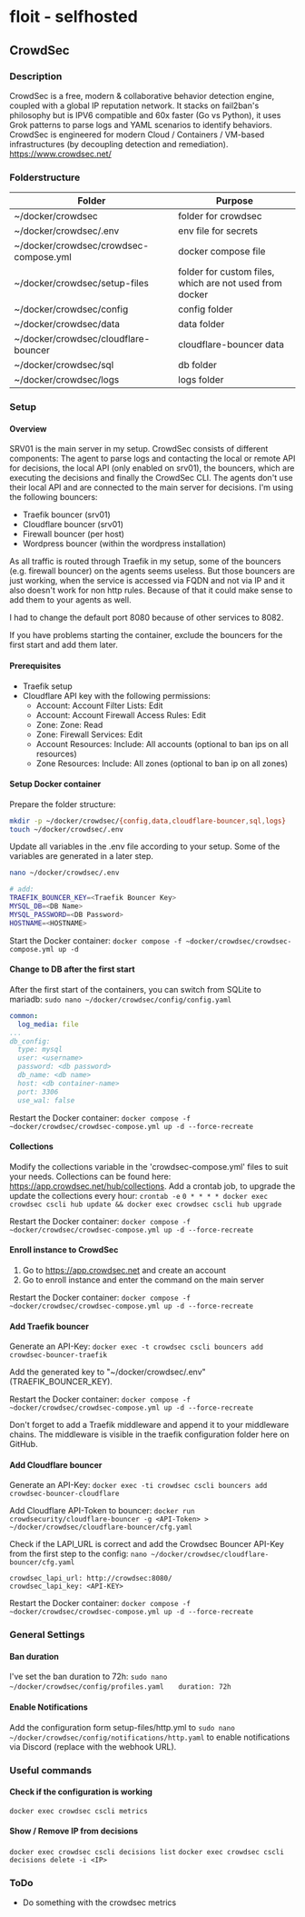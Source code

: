 # floit - selfhosted

## CrowdSec

### Description
CrowdSec is a free, modern & collaborative behavior detection engine, coupled with a global IP reputation network. It stacks on fail2ban's philosophy but is IPV6 compatible and 60x faster (Go vs Python), it uses Grok patterns to parse logs and YAML scenarios to identify behaviors. CrowdSec is engineered for modern Cloud / Containers / VM-based infrastructures (by decoupling detection and remediation).
https://www.crowdsec.net/

### Folderstructure
| Folder | Purpose |
|---|---|
| ~/docker/crowdsec | folder for crowdsec |
| ~/docker/crowdsec/.env | env file for secrets |
| ~/docker/crowdsec/crowdsec-compose.yml | docker compose file |
| ~/docker/crowdsec/setup-files | folder for custom files, which are not used from docker |
| ~/docker/crowdsec/config | config folder |
| ~/docker/crowdsec/data | data folder |
| ~/docker/crowdsec/cloudflare-bouncer | cloudflare-bouncer data |
| ~/docker/crowdsec/sql | db folder |
| ~/docker/crowdsec/logs | logs folder |

### Setup
#### Overview
SRV01 is the main server in my setup. CrowdSec consists of different components: The agent to parse logs and contacting the local or remote API for decisions, the local API (only enabled on srv01), the bouncers, which are executing the decisions and finally the CrowdSec CLI. The agents don't use their local API and are connected to the main server for decisions.
I'm using the following bouncers:
- Traefik bouncer (srv01)
- Cloudflare bouncer (srv01)
- Firewall bouncer (per host)
- Wordpress bouncer (within the wordpress installation)

As all traffic is routed through Traefik in my setup, some of the bouncers (e.g. firewall bouncer) on the agents seems useless. But those bouncers are just working, when the service is accessed via FQDN and not via IP and it also doesn't work for non http rules. Because of that it could make sense to add them to your agents as well.

I had to change the default port 8080 because of other services to 8082.

If you have problems starting the container, exclude the bouncers for the first start and add them later.

#### Prerequisites
- Traefik setup
- Cloudflare API key with the following permissions:
    - Account: Account Filter Lists: Edit
    - Account: Account Firewall Access Rules: Edit
    - Zone: Zone: Read
    - Zone: Firewall Services: Edit
    - Account Resources: Include: All accounts (optional to ban ips on all resources)
    - Zone Resources: Include: All zones (optional to ban ip on all zones)

#### Setup Docker container
Prepare the folder structure:
```sh
mkdir -p ~/docker/crowdsec/{config,data,cloudflare-bouncer,sql,logs}
touch ~/docker/crowdsec/.env
```

Update all variables in the .env file according to your setup. Some of the variables are generated in a later step.
```sh
nano ~/docker/crowdsec/.env

# add:
TRAEFIK_BOUNCER_KEY=<Traefik Bouncer Key>
MYSQL_DB=<DB Name>
MYSQL_PASSWORD=<DB Password>
HOSTNAME=<HOSTNAME>
```

Start the Docker container:
`docker compose -f ~docker/crowdsec/crowdsec-compose.yml up -d`

#### Change to DB after the first start
After the first start of the containers, you can switch from SQLite to mariadb:
`sudo nano ~/docker/crowdsec/config/config.yaml`
```yaml
common:
  log_media: file
...
db_config:
  type: mysql
  user: <username>
  password: <db password>
  db_name: <db name>
  host: <db container-name>
  port: 3306
  use_wal: false
```

Restart the Docker container:
`docker compose -f ~docker/crowdsec/crowdsec-compose.yml up -d --force-recreate`

#### Collections
Modify the collections variable in the 'crowdsec-compose.yml' files to suit your needs. Collections can be found here: https://app.crowdsec.net/hub/collections.
Add a crontab job, to upgrade the update the collections every hour:
`crontab -e`
`0 * * * * docker exec crowdsec cscli hub update && docker exec crowdsec cscli hub upgrade`

Restart the Docker container:
`docker compose -f ~docker/crowdsec/crowdsec-compose.yml up -d --force-recreate`

#### Enroll instance to CrowdSec
1. Go to https://app.crowdsec.net and create an account
2. Go to enroll instance and enter the command on the main server

Restart the Docker container:
`docker compose -f ~docker/crowdsec/crowdsec-compose.yml up -d --force-recreate`

#### Add Traefik bouncer
Generate an API-Key:
`docker exec -t crowdsec cscli bouncers add crowdsec-bouncer-traefik`

Add the generated key to "~/docker/crowdsec/.env" (TRAEFIK_BOUNCER_KEY).

Restart the Docker container:
`docker compose -f ~docker/crowdsec/crowdsec-compose.yml up -d --force-recreate`

Don't forget to add a Traefik middleware and append it to your middleware chains. The middleware is visible in the traefik configuration folder here on GitHub.

#### Add Cloudflare bouncer
Generate an API-Key:
`docker exec -ti crowdsec cscli bouncers add crowdsec-bouncer-cloudflare`

Add Cloudflare API-Token to bouncer:
`docker run crowdsecurity/cloudflare-bouncer -g <API-Token> > ~/docker/crowdsec/cloudflare-bouncer/cfg.yaml`

Check if the LAPI_URL is correct and add the Crowdsec Bouncer API-Key from the first step to the config:
`nano ~/docker/crowdsec/cloudflare-bouncer/cfg.yaml`
```
crowdsec_lapi_url: http://crowdsec:8080/
crowdsec_lapi_key: <API-KEY>
```

Restart the Docker container:
`docker compose -f ~docker/crowdsec/crowdsec-compose.yml up -d --force-recreate`

### General Settings
#### Ban duration
I've set the ban duration to 72h:
`sudo nano ~/docker/crowdsec/config/profiles.yaml`
`   duration: 72h`

#### Enable Notifications
Add the configuration form setup-files/http.yml to `sudo nano ~/docker/crowdsec/config/notifications/http.yaml` to enable notifications via Discord (replace <Discord URL> with the webhook URL).

### Useful commands
#### Check if the configuration is working
`docker exec crowdsec cscli metrics`

#### Show / Remove IP from decisions
`docker exec crowdsec cscli decisions list`
`docker exec crowdsec cscli decisions delete -i <IP>`

### ToDo
- Do something with the crowdsec metrics